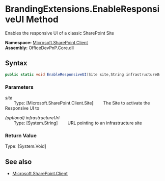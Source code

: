 # BrandingExtensions.EnableResponsiveUI Method  
Enables the responsive UI of a classic SharePoint Site  

**Namespace:** [Microsoft.SharePoint.Client](Microsoft.SharePoint.Client.md)  
**Assembly:** OfficeDevPnP.Core.dll  
## Syntax
```C#
public static void EnableResponsiveUI(Site site,String infrastructureUrl)
```
### Parameters
*site*  
&emsp;&emsp;Type: [Microsoft.SharePoint.Client.Site] 
&emsp;&emsp;The Site to activate the Responsive UI to  
  
*(optional) infrastructureUrl*  
&emsp;&emsp;Type: [System.String] 
&emsp;&emsp;URL pointing to an infrastructure site  
  
### Return Value
Type: [System.Void]  

## See also
- [Microsoft.SharePoint.Client](Microsoft.SharePoint.Client.md)
